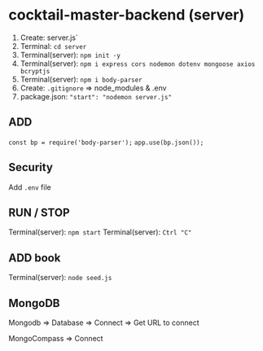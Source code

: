 # cocktail-master-backend (server)

1. Create: server.js`
2. Terminal: `cd server`
3. Terminal(server): `npm init -y`
4. Terminal(server): `npm i express cors nodemon dotenv mongoose axios bcryptjs`
5. Terminal(server): `npm i body-parser`
6. Create: `.gitignore` => node_modules & .env
7. package.json: `"start": "nodemon server.js"`

## ADD

`const bp = require('body-parser');`
`app.use(bp.json());`

## Security

Add `.env` file

## RUN / STOP

Terminal(server): `npm start`
Terminal(server): `Ctrl "C"`

## ADD book

Terminal(server): `node seed.js`

## MongoDB

Mongodb => Database => Connect => Get URL to connect

MongoCompass => Connect
